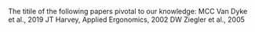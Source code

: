 The titile of the following papers pivotal to our knowledge:
MCC Van Dyke et al., 2019
JT Harvey, Applied Ergonomics, 2002
DW Ziegler et al., 2005
